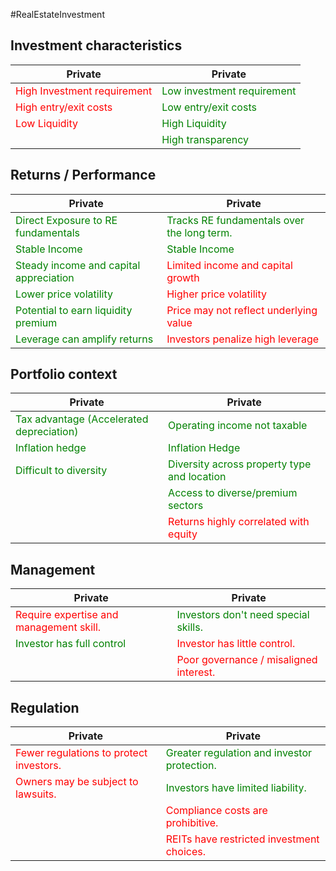 #RealEstateInvestment 

## Investment characteristics 

|Private|Private|
|---|---|
|<font style="color:red">High Investment requirement</font>|<font style="color:green">Low investment requirement</font>|
|<font style="color:red">High entry/exit costs</font>|<font style="color:green">Low entry/exit costs</font>|
|<font style="color:red">Low Liquidity</font>|<font style="color:green">High Liquidity</font>|
||<font style="color:green">High transparency</font>|

## Returns / Performance 

|Private|Private|
|---|---|
|<font style="color:green">Direct Exposure to RE fundamentals</font>|<font style="color:green">Tracks RE fundamentals over the long term.</font>|
|<font style="color:green">Stable Income</font>|<font style="color:green">Stable Income</font>|
|<font style="color:green">Steady income and capital appreciation</font>|<font style="color:red">Limited income and capital growth</font>|
|<font style="color:green">Lower price volatility</font>|<font style="color:red">Higher price volatility</font>|
|<font style="color:green">Potential to earn liquidity premium</font>|<font style="color:red">Price may not reflect underlying value</font>|
|<font style="color:green">Leverage can amplify returns</font>|<font style="color:red">Investors penalize high leverage</font>|

## Portfolio context 

|Private|Private|
|---|---|
|<font style="color:green">Tax advantage (Accelerated depreciation)</font>|<font style="color:green">Operating income not taxable</font>|
|<font style="color:green">Inflation hedge</font>|<font style="color:green">Inflation Hedge</font>|
|<font style="color:green">Difficult to diversity</font>|<font style="color:green">Diversity across property type and location</font>|
||<font style="color:green">Access to diverse/premium sectors</font>|
||<font style="color:red">Returns highly correlated with equity</font>|

## Management 

|Private|Private|
|---|---|
|<font style="color:red">Require expertise and management skill.</font>|<font style="color:green">Investors don't need special skills.</font>|
|<font style="color:green">Investor has full control</font>|<font style="color:red">Investor has little control.</font>|
||<font style="color:red">Poor governance / misaligned interest.</font>|


## Regulation 

|Private|Private|
|---|---|
|<font style="color:red">Fewer regulations to protect investors.</font>|<font style="color:green">Greater regulation and investor protection.</font>|
|<font style="color:red">Owners may be subject to lawsuits.</font>|<font style="color:green">Investors have limited liability.</font>|
||<font style="color:red">Compliance costs are prohibitive.</font>|
||<font style="color:red">REITs have restricted investment choices.</font>|

